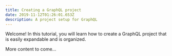 ```yaml
---
title: Creating a GraphQL project
date: 2019-11-12T01:26:01.653Z
description: A project setup for GraphQL
---
```

Welcome! In this tutorial, you will learn how to create a GraphQL project that is easily expandable and is organized.



More content to come...
